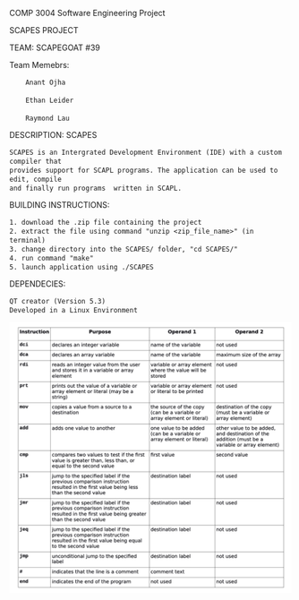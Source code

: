 COMP 3004 Software Engineering Project 

SCAPES PROJECT  

TEAM: SCAPEGOAT #39					     								

Team Memebrs: 	
		
		Anant Ojha

		Ethan Leider	
		
		Raymond Lau 				



DESCRIPTION:	SCAPES

	SCAPES is an Intergrated Development Environment (IDE) with a custom compiler that 
	provides support for SCAPL programs. The application can be used to edit, compile
	and finally run programs  written in SCAPL. 


BUILDING INSTRUCTIONS: 

	1. download the .zip file containing the project 
	2. extract the file using command "unzip <zip_file_name>" (in terminal) 
	3. change directory into the SCAPES/ folder, "cd SCAPES/" 
	4. run command "make"
	5. launch application using ./SCAPES


DEPENDECIES:
	
	QT creator (Version 5.3) 
	Developed in a Linux Environment 


![Instruction Set](https://github.com/anantojha/SCAPES/blob/master/Instruction%20Set.png)
